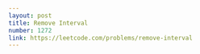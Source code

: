 ```yaml
---
layout: post
title: Remove Interval
number: 1272
link: https://leetcode.com/problems/remove-interval
---
```

